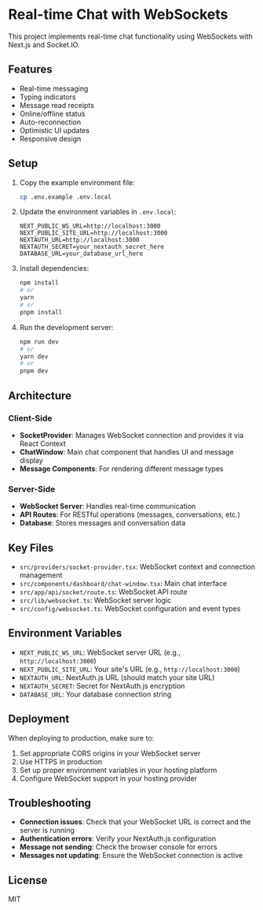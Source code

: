 # Real-time Chat with WebSockets

This project implements real-time chat functionality using WebSockets with Next.js and Socket.IO.

## Features

- Real-time messaging
- Typing indicators
- Message read receipts
- Online/offline status
- Auto-reconnection
- Optimistic UI updates
- Responsive design

## Setup

1. Copy the example environment file:
   ```bash
   cp .env.example .env.local
   ```

2. Update the environment variables in `.env.local`:
   ```
   NEXT_PUBLIC_WS_URL=http://localhost:3000
   NEXT_PUBLIC_SITE_URL=http://localhost:3000
   NEXTAUTH_URL=http://localhost:3000
   NEXTAUTH_SECRET=your_nextauth_secret_here
   DATABASE_URL=your_database_url_here
   ```

3. Install dependencies:
   ```bash
   npm install
   # or
   yarn
   # or
   pnpm install
   ```

4. Run the development server:
   ```bash
   npm run dev
   # or
   yarn dev
   # or
   pnpm dev
   ```

## Architecture

### Client-Side

- **SocketProvider**: Manages WebSocket connection and provides it via React Context
- **ChatWindow**: Main chat component that handles UI and message display
- **Message Components**: For rendering different message types

### Server-Side

- **WebSocket Server**: Handles real-time communication
- **API Routes**: For RESTful operations (messages, conversations, etc.)
- **Database**: Stores messages and conversation data

## Key Files

- `src/providers/socket-provider.tsx`: WebSocket context and connection management
- `src/components/dashboard/chat-window.tsx`: Main chat interface
- `src/app/api/socket/route.ts`: WebSocket API route
- `src/lib/websocket.ts`: WebSocket server logic
- `src/config/websocket.ts`: WebSocket configuration and event types

## Environment Variables

- `NEXT_PUBLIC_WS_URL`: WebSocket server URL (e.g., `http://localhost:3000`)
- `NEXT_PUBLIC_SITE_URL`: Your site's URL (e.g., `http://localhost:3000`)
- `NEXTAUTH_URL`: NextAuth.js URL (should match your site URL)
- `NEXTAUTH_SECRET`: Secret for NextAuth.js encryption
- `DATABASE_URL`: Your database connection string

## Deployment

When deploying to production, make sure to:

1. Set appropriate CORS origins in your WebSocket server
2. Use HTTPS in production
3. Set up proper environment variables in your hosting platform
4. Configure WebSocket support in your hosting provider

## Troubleshooting

- **Connection issues**: Check that your WebSocket URL is correct and the server is running
- **Authentication errors**: Verify your NextAuth.js configuration
- **Message not sending**: Check the browser console for errors
- **Messages not updating**: Ensure the WebSocket connection is active

## License

MIT
